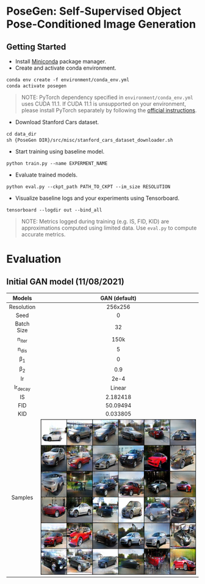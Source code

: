 # PoseGen: Self-Supervised Object Pose-Conditioned Image Generation

## Getting Started

* Install [Miniconda](https://docs.conda.io/en/latest/miniconda.html) package manager.
* Create and activate conda environment.

```shell
conda env create -f environment/conda_env.yml
conda activate posegen
```

> NOTE: PyTorch dependency specified in `environment/conda_env.yml` uses CUDA 11.1. If CUDA 11.1 is unsupported on your environment, please install PyTorch separately by following the [official instructions](https://pytorch.org).

* Download Stanford Cars dataset.

```shell
cd data_dir
sh {PoseGen DIR}/src/misc/stanford_cars_dataset_downloader.sh
```

* Start training using baseline model.

```shell
python train.py --name EXPERMENT_NAME
```

* Evaluate trained models.

```shell
python eval.py --ckpt_path PATH_TO_CKPT --im_size RESOLUTION
```

* Visualize baseline logs and your experiments using Tensorboard.

```shell
tensorboard --logdir out --bind_all
```

> NOTE: Metrics logged during training (e.g. IS, FID, KID) are approximations computed using limited data. Use `eval.py` to compute accurate metrics.

# Evaluation  

## Initial GAN model (11/08/2021)

Models                    |GAN (default)              |
:------------------------:|:-------------------------:|
Resolution                |256x256                    |
Seed                      |0                          |
Batch Size                |32                         |
n<sub>iter</sub>          |150k                       |
n<sub>dis</sub>           |5                          |
β<sub>1</sub>             |0                          |
β<sub>2</sub>             |0.9                        |
lr                        |2e-4                       |
lr<sub>decay</sub>        |Linear                     |
IS                        |2.182418                   |
FID                       |50.09494                   |
KID                       |0.033805                   |
Samples                   |![](media/posegen.png)     |   
